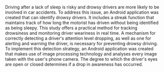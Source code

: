 Driving after a lack of sleep is risky and drowsy drivers are more likely to be involved in car accidents. To address this issue, an Android application was created that can identify drowsy drivers. It includes a streak function that maintains track of how long the motorist has driven without being identified as being sleepy. This study offers a practical method for tracking drowsiness and monitoring driver weariness in real time. A mechanism for correctly detecting a driver's attention level dropping, as well as one for alerting and warning the driver, is necessary for preventing drowsy driving. To implement this detection strategy, an Android application was created that makes use of image processing technology and analyses every image taken with the user's phone camera. The degree to which the driver's eyes are open or closed determines if a drop in awareness has occurred.
